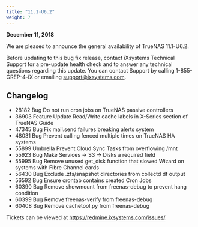 ```yaml
---
title: "11.1-U6.2"
weight: 7
---
```


**December 11, 2018**

We are pleased to announce the general availability of TrueNAS 11.1-U6.2.

Before updating to this bug fix release, contact iXsystems Technical Support for a pre-update health check and to answer any technical questions regarding this update. You can contact Support by calling 1-855-GREP-4-iX or emailing support@ixsystems.com.

## Changelog

+ 28182	Bug	 Do not run cron jobs on TrueNAS passive controllers
+ 36903	Feature	 Update Read/Write cache labels in X-Series section of TrueNAS Guide
+ 47345	Bug	 Fix mail.send failures breaking alerts system
+ 48031	Bug	 Prevent calling fenced multiple times on TrueNAS HA systems
+ 55899	Umbrella	 Prevent Cloud Sync Tasks from overflowing /mnt
+ 55923	Bug	 Make Services -> S3 -> Disks a required field
+ 55995	Bug	 Remove unused get_disk function that slowed Wizard on systems with Fibre Channel cards
+ 56430	Bug	 Exclude .zfs/snapshot directories from collectd df output
+ 56592	Bug	 Ensure crontab contains created Cron Jobs
+ 60390	Bug	 Remove showmount from freenas-debug to prevent hang condition
+ 60399	Bug	 Remove freenas-verify from freenas-debug
+ 60408	Bug	 Remove cachetool.py from freenas-debug

Tickets can be viewed at https://redmine.ixsystems.com/issues/
